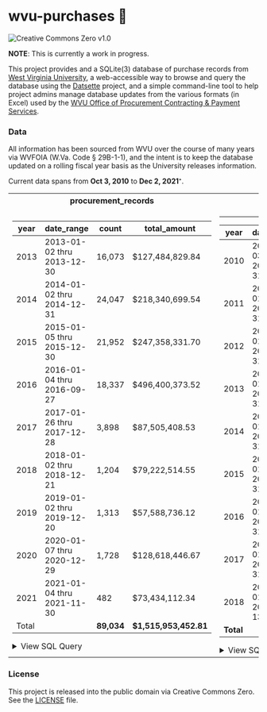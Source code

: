 # wvu-purchases 💸

![Creative Commons Zero v1.0](https://licensebuttons.net/p/zero/1.0/88x15.png)

**NOTE**: This is currently a work in progress.

This project provides and a SQLite(3) database of purchase records from [West Virginia University](https://wvu.edu), a web-accessible way to browse and query the database using the [Datsette](https://datasette.io) project, and a simple command-line tool to help project admins manage database updates from the various formats (in Excel) used by the [WVU Office of Procurement Contracting & Payment Services](https://procurement.wvu.edu/).

### Data

All information has been sourced from WVU over the course of many years via WVFOIA (W.Va. Code § 29B-1-1), and the intent is to keep the database updated on a rolling fiscal year basis as the University releases information.

Current data spans from **Oct 3, 2010** to **Dec 2, 2021**⁺.

<table>
<tr><th>procurement_records</th><th>pcard_records</th></tr>
<tr><td>

|year |date_range                |count|total_amount   |
|-----|--------------------------|-----|---------------|
|2013 |2013-01-02 thru 2013-12-30|16,073|$127,484,829.84|
|2014 |2014-01-02 thru 2014-12-31|24,047|$218,340,699.54|
|2015 |2015-01-05 thru 2015-12-30|21,952|$247,358,331.70|
|2016 |2016-01-04 thru 2016-09-27|18,337|$496,400,373.52|
|2017 |2017-01-26 thru 2017-12-28|3,898|$87,505,408.53 |
|2018 |2018-01-02 thru 2018-12-21|1,204|$79,222,514.55 |
|2019 |2019-01-02 thru 2019-12-20|1,313|$57,588,736.12 |
|2020 |2020-01-07 thru 2020-12-29|1,728|$128,618,446.67|
|2021 |2021-01-04 thru 2021-11-30|482  |$73,434,112.34 |
|Total|                          |**89,034**|**$1,515,953,452.81**|
<details> 
  <summary>View SQL Query</summary>

   ```sql
SELECT
    strftime('%Y', approved_date) AS year,
    printf('%s thru %s', MIN(approved_date), MAX(approved_date)) AS date_range,
    printf('%,d', count(*)) as count,
    printf('$%,.2f', SUM(amount)) AS total_amount
FROM
    procurement_records
GROUP BY
    strftime('%Y', approved_date)
UNION ALL
SELECT
    'Total' AS year,
    NULL as date_range,
    printf('%,d', count(*)) AS count,
    printf('$%,.2f', SUM(amount)) AS total_amount
FROM
    procurement_records
ORDER BY
    year;
   ```
</details>
</td><td>

**** 
|year |date_range                |count|total_amount   |
|-----|--------------------------|-----|---------------|
|2010 |2010-10-03 thru 2010-12-31|492  |$125,628.12    |
|2011 |2011-01-01 thru 2011-12-31|334,977|$100,737,264.66|
|2012 |2012-01-01 thru 2012-12-31|353,595|$105,301,445.82|
|2013 |2013-01-01 thru 2013-12-31|329,023|$87,282,066.05 |
|2014 |2014-01-01 thru 2014-12-31|348,491|$90,847,153.18 |
|2015 |2015-01-01 thru 2015-12-31|356,010|$76,880,023.01 |
|2016 |2016-01-01 thru 2016-12-31|170,050|$31,360,041.57 |
|2017 |2017-01-01 thru 2017-12-31|229,248|$53,004,052.84 |
|2018 |2018-01-01 thru 2018-03-13|46,021|$10,373,883.79 |
|**Total**|                          |**2,167,907**|**$555,911,559.04**|
<details> 
  <summary>View SQL Query</summary>

   ```sql
SELECT
    strftime('%Y', trans_date) AS year,
    printf('%s thru %s', MIN(trans_date), MAX(trans_date)) AS date_range,
    printf('%,d', count(*)) as count,
    printf('$%,.2f', SUM(trans_amount)) AS total_amount
FROM
    pcard_records
GROUP BY
    strftime('%Y', trans_date)
UNION ALL
SELECT
    'Total' AS year,
    NULL as date_range,
    printf('%,d', count(*)) AS count,
    printf('$%,.2f', SUM(trans_amount)) AS total_amount
FROM
    pcard_records
ORDER BY
    year;
   ```
</details>
</td></tr> </table>

### License

This project is released into the public domain via Creative Commons Zero. See the [LICENSE](./LICENSE) file.